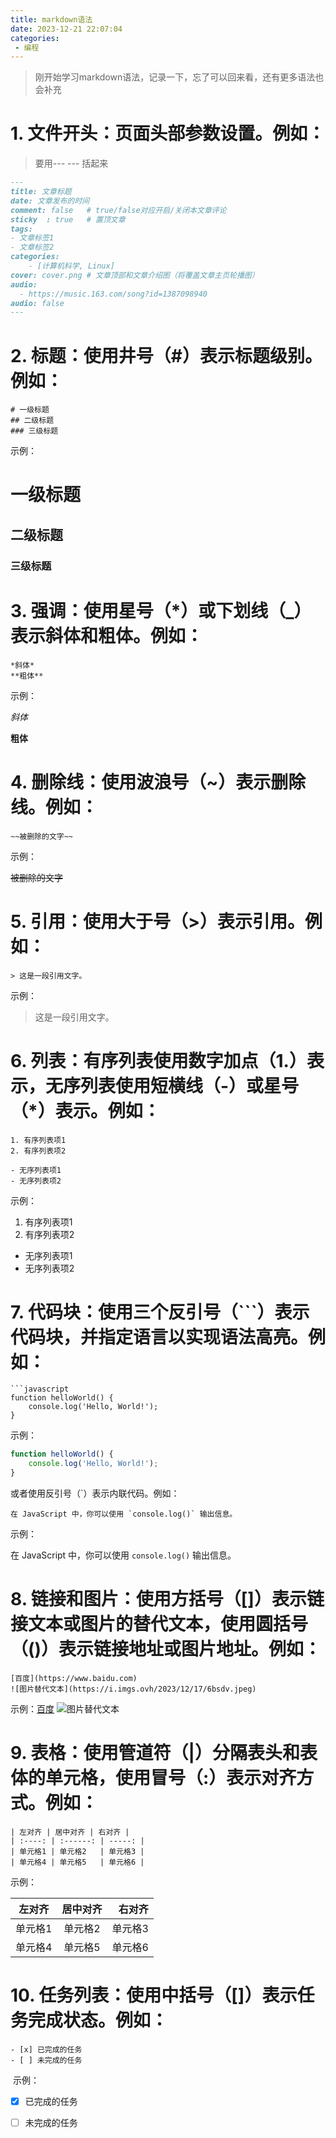 ```yaml
---
title: markdown语法
date: 2023-12-21 22:07:04
categories:
 - 编程
---
```

> 刚开始学习markdown语法，记录一下，忘了可以回来看，还有更多语法也会补充

# 1. **文件开头**：页面头部参数设置。例如：

   > 要用--- --- 括起来

   ```markdown
   ---
   title: 文章标题
   date: 文章发布的时间
   comment: false   # true/false对应开启/关闭本文章评论
   sticky  : true   # 置顶文章
   tags:
   - 文章标签1
   - 文章标签2
   categories:
       - [计算机科学, Linux]
   cover: cover.png # 文章顶部和文章介绍图（将覆盖文章主页轮播图）
   audio:
     - https://music.163.com/song?id=1387098940
   audio: false
   ---
   ```

# 2. **标题**：使用井号（#）表示标题级别。例如：

   ```
   # 一级标题
   ## 二级标题
   ### 三级标题
   ```

   示例：

   # 一级标题
   ## 二级标题
   ### 三级标题

# 3. **强调**：使用星号（*）或下划线（_）表示斜体和粗体。例如：

   ```
   *斜体*
   **粗体**
   ```

   示例：

   *斜体*

   **粗体**

# 4. **删除线**：使用波浪号（~）表示删除线。例如：

   ```
   ~~被删除的文字~~
   ```

   示例：

   ~~被删除的文字~~

# 5. **引用**：使用大于号（>）表示引用。例如：

   ```
   > 这是一段引用文字。
   ```

   示例：

   > 这是一段引用文字。

# 6. **列表**：有序列表使用数字加点（1.）表示，无序列表使用短横线（-）或星号（*）表示。例如：

   ```
   1. 有序列表项1
   2. 有序列表项2
   
   - 无序列表项1
   - 无序列表项2
   ```

   示例：

   1. 有序列表项1
   2. 有序列表项2

   - 无序列表项1
   - 无序列表项2

# 7. **代码块**：使用三个反引号（```）表示代码块，并指定语言以实现语法高亮。例如：

   ```
   ```javascript
   function helloWorld() {
       console.log('Hello, World!');
   }
   ```

   示例：

   ```javascript
   function helloWorld() {
       console.log('Hello, World!');
   }
   ```

   或者使用反引号（`）表示内联代码。例如：

   ```
   在 JavaScript 中，你可以使用 `console.log()` 输出信息。
   ```

   示例：

   在 JavaScript 中，你可以使用 `console.log()` 输出信息。

# 8. **链接和图片**：使用方括号（[]）表示链接文本或图片的替代文本，使用圆括号（()）表示链接地址或图片地址。例如：

   ```
   [百度](https://www.baidu.com)
   ![图片替代文本](https://i.imgs.ovh/2023/12/17/6bsdv.jpeg)
   ```

   示例：[百度](https://www.baidu.com)
   ![图片替代文本](https://i.imgs.ovh/2023/12/17/6bsdv.jpeg)

# 9. **表格**：使用管道符（|）分隔表头和表体的单元格，使用冒号（:）表示对齐方式。例如：

   ```
   | 左对齐 | 居中对齐 | 右对齐 |
   | :----: | :------: | -----: |
   | 单元格1 | 单元格2   | 单元格3 |
   | 单元格4 | 单元格5   | 单元格6 |
   ```

   示例：

   | 左对齐  | 居中对齐 |  右对齐 |
   | :-----: | :------: | ------: |
   | 单元格1 | 单元格2  | 单元格3 |
   | 单元格4 | 单元格5  | 单元格6 |

# 10. **任务列表**：使用中括号（[]）表示任务完成状态。例如：

   ```
   - [x] 已完成的任务
   - [ ] 未完成的任务
   ```

​	示例：

- [x] 已完成的任务

- [ ] 未完成的任务

